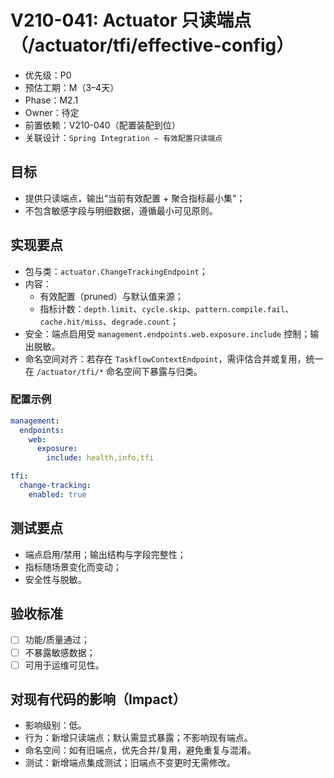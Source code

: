 # V210-041: Actuator 只读端点（/actuator/tfi/effective-config）

- 优先级：P0  
- 预估工期：M（3–4天）  
- Phase：M2.1  
- Owner：待定  
- 前置依赖：V210-040（配置装配到位）  
- 关联设计：`Spring Integration – 有效配置只读端点`

## 目标
- 提供只读端点，输出“当前有效配置 + 聚合指标最小集”；
- 不包含敏感字段与明细数据，遵循最小可见原则。

## 实现要点
- 包与类：`actuator.ChangeTrackingEndpoint`；
- 内容：
  - 有效配置（pruned）与默认值来源；
  - 指标计数：`depth.limit`、`cycle.skip`、`pattern.compile.fail`、`cache.hit/miss`、`degrade.count`；
- 安全：端点启用受 `management.endpoints.web.exposure.include` 控制；输出脱敏。
 - 命名空间对齐：若存在 `TaskflowContextEndpoint`，需评估合并或复用，统一在 `/actuator/tfi/*` 命名空间下暴露与归类。

### 配置示例
```yaml
management:
  endpoints:
    web:
      exposure:
        include: health,info,tfi

tfi:
  change-tracking:
    enabled: true
```

## 测试要点
- 端点启用/禁用；输出结构与字段完整性；
- 指标随场景变化而变动；
- 安全性与脱敏。

## 验收标准
- [ ] 功能/质量通过；
- [ ] 不暴露敏感数据；
- [ ] 可用于运维可见性。

## 对现有代码的影响（Impact）
- 影响级别：低。
- 行为：新增只读端点；默认需显式暴露；不影响现有端点。
- 命名空间：如有旧端点，优先合并/复用，避免重复与混淆。
- 测试：新增端点集成测试；旧端点不变更时无需修改。
